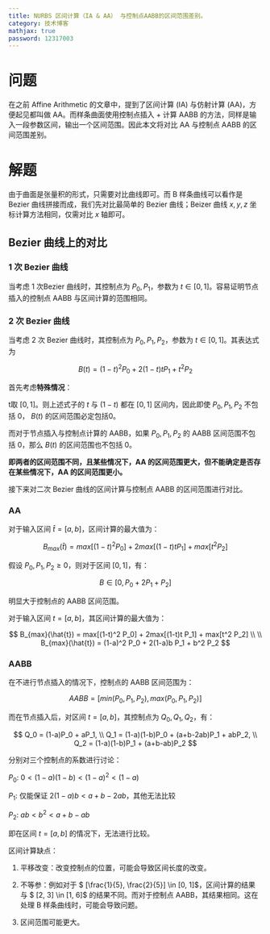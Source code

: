 ```yaml
---
title: NURBS 区间计算（IA & AA） 与控制点AABB的区间范围差别。
category: 技术博客
mathjax: true
password: 12317003
---
```


# 问题

在之前 Affine Arithmetic 的文章中，提到了区间计算 (IA) 与仿射计算 (AA)，方便起见都叫做 AA。而样条曲面使用控制点插入 + 计算 AABB 的方法，同样是输入一段参数区间，输出一个区间范围。因此本文将对比 AA 与控制点 AABB 的区间范围差别。

# 解题

由于曲面是张量积的形式，只需要对比曲线即可。而 B 样条曲线可以看作是 Bezier 曲线拼接而成，我们先对比最简单的 Bezier 曲线；Beizer 曲线 $x,y,z$ 坐标计算方法相同，仅需对比 $x$ 轴即可。

## Bezier 曲线上的对比

### 1 次 Bezier 曲线

当考虑 1 次Bezier 曲线时，其控制点为 $P_0, P_1$，参数为 $t \in [0, 1]$。容易证明节点插入的控制点 AABB 与区间计算的范围相同。

### 2 次 Bezier 曲线

当考虑 2 次 Bezier 曲线时，其控制点为 $P_0, P_1, P_2$，参数为 $t \in [0, 1]$。其表达式为

$$
B(t) = (1-t)^2 P_0 + 2(1-t)t P_1 + t^2 P_2
$$


首先考虑**特殊情况**：

t取 $[0, 1]$。则上述式子的 $t$ 与 $(1-t)$ 都在 $[0, 1]$ 区间内，因此即使 $P_0, P_1, P_2$ 不包括 0， $B(t)$ 的区间范围必定包括0。

而对于节点插入与控制点计算的 AABB，如果 $P_0, P_1, P_2$ 的 AABB 区间范围不包括 0，那么 $B(t)$ 的区间范围也不包括 0。

**即两者的区间范围不同，且某些情况下，AA 的区间范围更大，但不能确定是否存在某些情况下，AA 的区间范围更小。**

接下来对二次 Bezier 曲线的区间计算与控制点 AABB 的区间范围进行对比。

### AA

对于输入区间 $\hat{t} = [a, b]$，区间计算的最大值为：

$$
B_{max}(\hat{t}) = max[(1-t)^2 P_0] + 2max[(1-t)t P_1] + max[t^2 P_2]
$$

假设 $P_0, P_1, P_2 \geq 0$，则对于区间 $[0, 1]$，有：

$$
B \in [0, P_0 + 2P_1 + P_2]
$$

明显大于控制点的 AABB 区间范围。

对于输入区间 $t = [a, b]$，其区间计算的最大值为：

$$
B_{max}(\hat{t}) = max[(1-t)^2 P_0] + 2max[(1-t)t P_1] + max[t^2 P_2] \\ \\
B_{max}(\hat{t}) = (1-a)^2 P_0 + 2(1-a)b P_1 + b^2 P_2
$$



### AABB

在不进行节点插入的情况下，控制点的 AABB 区间范围为：

$$
AABB = [min(P_0, P_1, P_2), max(P_0, P_1, P_2)]
$$


而在节点插入后，对区间 $t = [a, b]$，其控制点为 $Q_0, Q_1, Q_2$，有：

$$
Q_0 = (1-a)P_0 + aP_1, \\
Q_1 = (1-a)(1-b)P_0 + (a+b-2ab)P_1 + abP_2, \\
Q_2 = (1-a)(1-b)P_1 + (a+b-ab)P_2
$$

分别对三个控制点的系数进行讨论：

$P_0$:  $0 < (1-a)(1-b) < (1-a)^2 < (1-a)$


$P_1$:  仅能保证 $2(1-a)b < a+b-2ab$，其他无法比较

$P_2$:  $ab < b^2 < a+b-ab$

即在区间 $t = [a, b]$ 的情况下，无法进行比较。

区间计算缺点：

1. 平移改变：改变控制点的位置，可能会导致区间长度的改变。

2. 不等参：例如对于 $ [\frac{1}{5}, \frac{2}{5}] \in [0, 1]$，区间计算的结果与 $ [2, 3] \in [1, 6]$ 的结果不同。而对于控制点 AABB，其结果相同。这在处理 B 样条曲线时，可能会导致问题。

3. 区间范围可能更大。

